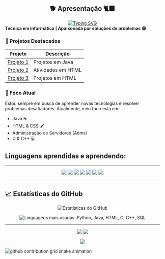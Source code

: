 <section id="apresentacao">
  <h1 align="center"> 🐕 Apresentação 🐈‍⬛</h1>
  <div align="center">
    <a href="https://git.io/typing-svg">
      <img src="https://readme-typing-svg.demolab.com?font=Fira+Code&size=22&pause=1000&color=F75C7E&width=435&lines=Meu+nome+é+Rayane+Sousa+🙃;Sempre+em+busca+de+conhecimento!" alt="Typing SVG" />
    </a>
  </div>
  <b>Técnica em informática | Apaixonada por soluções de problemas 😁</b>
</section>

### 📌 Projetos Destacados

| Projeto        | Descrição                                                   
|----------------|----------------------------------------------|
| [Projeto 1](https://github.com/Ydvtim/CTI-P7-POO-20242-LISTA01) | Projetos em Java        
| [Projeto 2](https://github.com/Ydvtim/Atividades-WEB-I---HTML) | Atividades em HTML 
| [Projeto 3](https://github.com/Ydvtim/Projetos-WEB-I-HTML)| Projetos em HTML

### 🎯 Foco Atual

Estou sempre em busca de aprender novas tecnologias e resolver problemas desafiadores. Atualmente, meu foco está em:
- Java ☕
- HTML & CSS 🖌️
- Administração de Servidores (Adms)
- C & C++ 💻

## Linguagens aprendidas e aprendendo:
---

<div align="center">
  <img src="https://img.shields.io/badge/Python-3776AB?style=for-the-badge&logo=python&logoColor=white"/>
  <img src="https://img.shields.io/badge/Java-007396?style=for-the-badge&logo=java&logoColor=white"/>
  <img src="https://img.shields.io/badge/HTML5-E34F26?style=for-the-badge&logo=html5&logoColor=white"/>
  <img src="https://img.shields.io/badge/CSS-1572B6?style=for-the-badge&logo=css3&logoColor=white"/>
  <img src="https://img.shields.io/badge/SQL-003B57?style=for-the-badge&logo=postgresql&logoColor=white"/>
  <img src="https://img.shields.io/badge/C -00599C?style=for-the-badge&logo=logoColor=white"/>
  <img src="https://img.shields.io/badge/C++-00599C?style=for-the-badge&logo=cplusplus&logoColor=white"/>
</div>

---

## 📈 Estatísticas do GitHub
<p align="center">
  <img src="https://github-readme-stats.vercel.app/api?username=Ydvtim&show_icons=true&hide_title=true&theme=dracula&title_color=ff79c6&icon_color=ff79c6&text_color=ffb6c1&bg_color=282a36" alt="Estatísticas do GitHub" />
</p>
<p align="center">
  <img src="https://github-readme-stats.vercel.app/api/top-langs/?username=Ydvtim&layout=compact&langs_count=5&title_color=000000&text_color=000000&bg_color=ffc0cb" alt="Linguagens mais usadas: Python, Java, HTML, C, C++, SQL" />
</p>

---
<p align="center">
  <a href="mailto: rayanesousa@aluno.ifce.edu.br"><img src="https://img.shields.io/badge/E--mail-D14836?style=for-the-badge&logo=gmail&logoColor=white"/></a>
  <a href="https://www.instagram.com/rayanesousa20.24?igsh=MXFlM3JmeGN0cHEyNQ=="><img src="https://img.shields.io/badge/Instagram-E4405F?style=for-the-badge&logo=instagram&logoColor=white"/></a>
</p>

<p align="center">
<a href="https://www.linkedin.com/in/rayane-sousa-51ba20268?utm_source=share&utm_campaign=share_via&utm_content=profile&utm_medium=android_app"><img src="https://img.shields.io/badge/LinkedIn-0077B5?style=for-the-badge&logo=LinkedIn &logoColor=white"/></a>
</p>

<picture>
  <source media="(prefers-color-scheme: dark)" srcset="https://raw.githubusercontent.com/Ydvtim/Ydvtim/output/github-contribution-grid-snake-dark.svg">
  <source media="(prefers-color-scheme: light)" srcset="https://raw.githubusercontent.com/Ydvtim/Ydvtim/output/github-contribution-grid-snake.svg">
  <img alt="github contribution grid snake animation" src="https://raw.githubusercontent.com/Ydvtim/Ydvtim/output/github-contribution-grid-snake.svg">
</picture>
